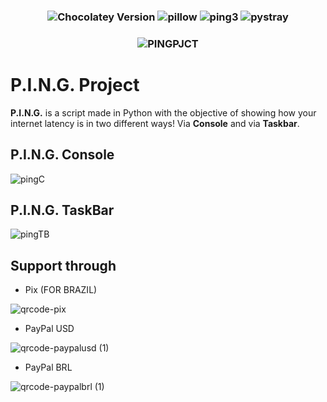 <h3 align="center">

 ![Chocolatey Version](https://img.shields.io/chocolatey/v/python?label=python&style=flat-square&logo=python) ![pillow](https://img.shields.io/pypi/v/pillow?label=pillow) ![ping3](https://img.shields.io/pypi/v/ping3?label=ping3) ![pystray](https://img.shields.io/pypi/v/pystray?label=pystray) 
</h3>

<h3 align="center">

![PINGPJCT](https://img.shields.io/badge/p.i.n.g.-pjct-%23000000?style=flat-square&logo=powershell)
</h3>

# P.I.N.G. Project

**P.I.N.G.** is a script made in Python with the objective of showing how your internet latency is in two different ways! Via **Console** and via **Taskbar**.

## P.I.N.G. Console

![pingC](https://user-images.githubusercontent.com/104078248/210158817-68610876-5e39-4661-85d1-f803a0f8d181.png)

## P.I.N.G. TaskBar

![pingTB](https://user-images.githubusercontent.com/104078248/210158821-6f8bbf73-cea1-4000-8c31-4e50ac7e235a.gif)

## Support through

 * Pix (FOR BRAZIL)

  ![qrcode-pix](https://user-images.githubusercontent.com/104078248/209589139-08adb33c-9ce5-4dc0-a15d-4aa6fdd9c0ad.png)

 * PayPal USD 
 
  ![qrcode-paypalusd (1)](https://user-images.githubusercontent.com/104078248/209590580-1cb822d8-313e-4124-9953-2e66bc57ced6.png)
 
 * PayPal BRL
 
  ![qrcode-paypalbrl (1)](https://user-images.githubusercontent.com/104078248/209726203-6c0a8156-9c74-445f-9521-02b2ccbd7d90.png) 
